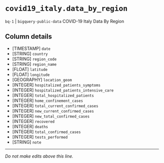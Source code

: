 # `covid19_italy.data_by_region`
`bq-1` | `bigquery-public-data`
COVID-19 Italy Data By Region

## Column details
* [TIMESTAMP] `date`
* [STRING]    `country`
* [STRING]    `region_code`
* [STRING]    `region_name`
* [FLOAT]     `latitude`
* [FLOAT]     `longitude`
* [GEOGRAPHY] `location_geom`
* [INTEGER]   `hospitalized_patients_symptoms`
* [INTEGER]   `hospitalized_patients_intensive_care`
* [INTEGER]   `total_hospitalized_patients`
* [INTEGER]   `home_confinement_cases`
* [INTEGER]   `total_current_confirmed_cases`
* [INTEGER]   `new_current_confirmed_cases`
* [INTEGER]   `new_total_confirmed_cases`
* [INTEGER]   `recovered`
* [INTEGER]   `deaths`
* [INTEGER]   `total_confirmed_cases`
* [INTEGER]   `tests_performed`
* [STRING]    `note`

-------------------------------------------------------------------------------
*Do not make edits above this line.*
